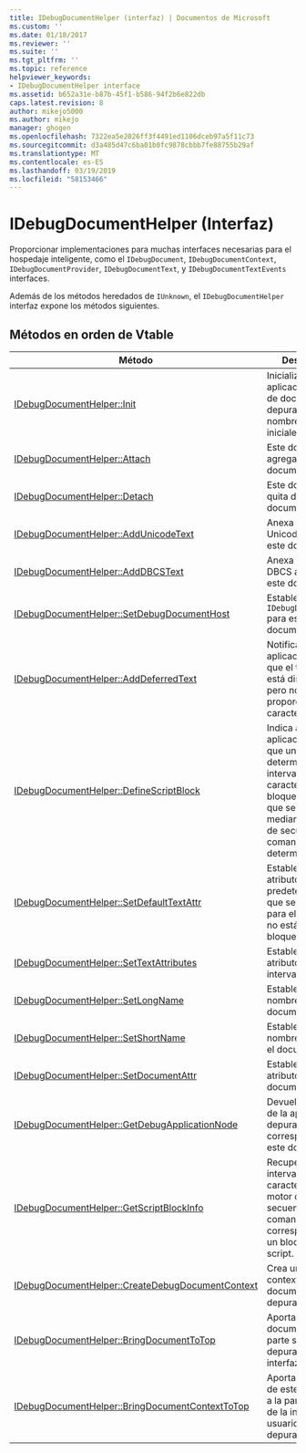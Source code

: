 ```yaml
---
title: IDebugDocumentHelper (interfaz) | Documentos de Microsoft
ms.custom: ''
ms.date: 01/18/2017
ms.reviewer: ''
ms.suite: ''
ms.tgt_pltfrm: ''
ms.topic: reference
helpviewer_keywords:
- IDebugDocumentHelper interface
ms.assetid: b652a31e-b87b-45f1-b586-94f2b6e822db
caps.latest.revision: 8
author: mikejo5000
ms.author: mikejo
manager: ghogen
ms.openlocfilehash: 7322ea5e2026ff3f4491ed1106dceb97a5f11c73
ms.sourcegitcommit: d3a485d47c6ba01b0fc9878cbbb7fe88755b29af
ms.translationtype: MT
ms.contentlocale: es-ES
ms.lasthandoff: 03/19/2019
ms.locfileid: "58153466"
---
```

# <a name="idebugdocumenthelper-interface"></a>IDebugDocumentHelper (Interfaz)
Proporcionar implementaciones para muchas interfaces necesarias para el hospedaje inteligente, como el `IDebugDocument`, `IDebugDocumentContext`, `IDebugDocumentProvider`, `IDebugDocumentText`, y `IDebugDocumentTextEvents` interfaces.  
  
 Además de los métodos heredados de `IUnknown`, el `IDebugDocumentHelper` interfaz expone los métodos siguientes.  
  
## <a name="methods-in-vtable-order"></a>Métodos en orden de Vtable  
  
|Método|Descripción|  
|------------|-----------------|  
|[IDebugDocumentHelper::Init](../../winscript/reference/idebugdocumenthelper-init.md)|Inicializa una aplicación auxiliar de documento de depuración con un nombre y atributos iniciales.|  
|[IDebugDocumentHelper::Attach](../../winscript/reference/idebugdocumenthelper-attach.md)|Este documento se agrega al árbol del documento.|  
|[IDebugDocumentHelper::Detach](../../winscript/reference/idebugdocumenthelper-detach.md)|Este documento se quita del árbol de documentos.|  
|[IDebugDocumentHelper::AddUnicodeText](../../winscript/reference/idebugdocumenthelper-addunicodetext.md)|Anexa una cadena Unicode al final de este documento.|  
|[IDebugDocumentHelper::AddDBCSText](../../winscript/reference/idebugdocumenthelper-adddbcstext.md)|Anexa una cadena DBCS al final de este documento.|  
|[IDebugDocumentHelper::SetDebugDocumentHost](../../winscript/reference/idebugdocumenthelper-setdebugdocumenthost.md)|Establece el `IDebugDocumentHost` para este documento.|  
|[IDebugDocumentHelper::AddDeferredText](../../winscript/reference/idebugdocumenthelper-adddeferredtext.md)|Notifica a la aplicación auxiliar que el texto dado está disponible, pero no proporciona los caracteres.|  
|[IDebugDocumentHelper::DefineScriptBlock](../../winscript/reference/idebugdocumenthelper-definescriptblock.md)|Indica a la aplicación auxiliar que un determinado intervalo de caracteres es un bloque de script que se controlan mediante el motor de secuencia de comandos determinada.|  
|[IDebugDocumentHelper::SetDefaultTextAttr](../../winscript/reference/idebugdocumenthelper-setdefaulttextattr.md)|Establece los atributos predeterminados que se utilizará para el texto que no está en un bloque de script.|  
|[IDebugDocumentHelper::SetTextAttributes](../../winscript/reference/idebugdocumenthelper-settextattributes.md)|Establece los atributos de un intervalo de texto.|  
|[IDebugDocumentHelper::SetLongName](../../winscript/reference/idebugdocumenthelper-setlongname.md)|Establece el nombre largo del documento.|  
|[IDebugDocumentHelper::SetShortName](../../winscript/reference/idebugdocumenthelper-setshortname.md)|Establece el nombre corto para el documento.|  
|[IDebugDocumentHelper::SetDocumentAttr](../../winscript/reference/idebugdocumenthelper-setdocumentattr.md)|Establece los atributos de este documento.|  
|[IDebugDocumentHelper::GetDebugApplicationNode](../../winscript/reference/idebugdocumenthelper-getdebugapplicationnode.md)|Devuelve el nodo de la aplicación de depuración correspondiente a este documento.|  
|[IDebugDocumentHelper::GetScriptBlockInfo](../../winscript/reference/idebugdocumenthelper-getscriptblockinfo.md)|Recupera el intervalo de caracteres y el motor de secuencia de comandos correspondiente a un bloque de script.|  
|[IDebugDocumentHelper::CreateDebugDocumentContext](../../winscript/reference/idebugdocumenthelper-createdebugdocumentcontext.md)|Crea un nuevo contexto de documento de depuración.|  
|[IDebugDocumentHelper::BringDocumentToTop](../../winscript/reference/idebugdocumenthelper-bringdocumenttotop.md)|Aporta este documento a la parte superior en el depurador de interfaz de usuario.|  
|[IDebugDocumentHelper::BringDocumentContextToTop](../../winscript/reference/idebugdocumenthelper-bringdocumentcontexttotop.md)|Aporta un contexto de este documento a la parte superior de la interfaz de usuario del depurador.|
